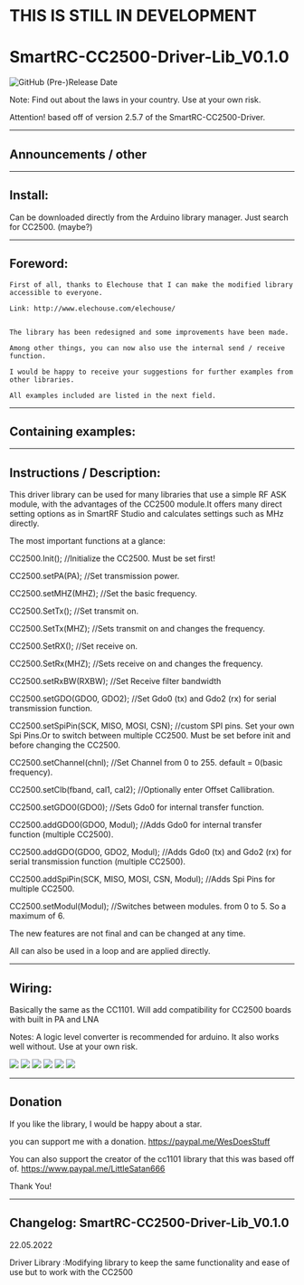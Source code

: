 # THIS IS STILL IN DEVELOPMENT

# SmartRC-CC2500-Driver-Lib_V0.1.0

![GitHub (Pre-)Release Date]()

Note: Find out about the laws in your country.
Use at your own risk.

Attention! based off of version 2.5.7 of the SmartRC-CC2500-Driver.

---------------------------------------------
Announcements / other
---------------------------------------------




---------------------------------------------
Install:
---------------------------------------------

Can be downloaded directly from the Arduino library manager. Just search for CC2500. (maybe?)

---------------------------------------------
Foreword:
---------------------------------------------
  
  
    First of all, thanks to Elechouse that I can make the modified library accessible to everyone.

    Link: http://www.elechouse.com/elechouse/


    The library has been redesigned and some improvements have been made.

    Among other things, you can now also use the internal send / receive function.

    I would be happy to receive your suggestions for further examples from other libraries.

    All examples included are listed in the next field.
  
  
---------------------------------------------
Containing examples:
---------------------------------------------


---------------------------------------------
Instructions / Description:
---------------------------------------------
This driver library can be used for many libraries that use a simple RF ASK module,
with the advantages of the CC2500 module.It offers many direct setting options as in 
SmartRF Studio and calculates settings such as MHz directly.

The most important functions at a glance:

CC2500.Init();		//Initialize the CC2500. Must be set first!

CC2500.setPA(PA);		//Set transmission power.

CC2500.setMHZ(MHZ);		//Set the basic frequency.

CC2500.SetTx();		//Set transmit on. 

CC2500.SetTx(MHZ);		//Sets transmit on and changes the frequency.

CC2500.SetRX();		//Set receive on.

CC2500.SetRx(MHZ);		//Sets receive on and changes the frequency.

CC2500.setRxBW(RXBW);		//Set Receive filter bandwidth		

CC2500.setGDO(GDO0, GDO2); 	//Set Gdo0 (tx) and Gdo2 (rx) for serial transmission function.


CC2500.setSpiPin(SCK, MISO, MOSI, CSN); //custom SPI pins. Set your own Spi Pins.Or to switch between multiple CC2500. Must be set before init and before changing the CC2500.

CC2500.setChannel(chnl); 	//Set Channel from 0 to 255. default = 0(basic frequency).

CC2500.setClb(fband, cal1, cal2); //Optionally enter Offset Callibration.

CC2500.setGDO0(GDO0);         //Sets Gdo0 for internal transfer function.

CC2500.addGDO0(GDO0, Modul);	//Adds Gdo0 for internal transfer function (multiple CC2500).

CC2500.addGDO(GDO0, GDO2, Modul);  //Adds Gdo0 (tx) and Gdo2 (rx) for serial transmission function (multiple CC2500).

CC2500.addSpiPin(SCK, MISO, MOSI, CSN, Modul);  //Adds Spi Pins for multiple CC2500.

CC2500.setModul(Modul);  //Switches between modules. from 0 to 5. So a maximum of 6.


The new features are not final and can be changed at any time.

All can also be used in a loop and are applied directly.

---------------------------------------------
Wiring:
---------------------------------------------

Basically the same as the CC1101. Will add compatibility for CC2500 boards with built in PA and LNA

Notes: A logic level converter is recommended for arduino. It also works well without. Use at your own risk.

<img src="https://github.com/WesDoesStuff/SmartRC-CC2500-Driver-Lib/blob/master/img/Nano_CC1101.png"/>

<img src="https://github.com/WesDoesStuff/SmartRC-CC2500-Driver-Lib/blob/master/img/MEGA_CC1101.png"/>

<img src="https://github.com/WesDoesStuff/SmartRC-CC2500-Driver-Lib/blob/master/img/Esp8266_CC1101.png"/>

<img src="https://github.com/WesDoesStuff/SmartRC-CC2500-Driver-Lib/blob/master/img/Esp32_CC1101.png"/>

<img src="https://github.com/WesDoesStuff/SmartRC-CC2500-Driver-Lib/blob/master/img/TXS0108E_CC1101.png"/>

<img src="https://github.com/WesDoesStuff/SmartRC-CC2500-Driver-Lib/blob/master/img/Wiring_CC1101.png"/>

---------------------------------------------
Donation
---------------------------------------------

If you like the library, I would be happy about a star.

you can support me with a donation.
https://paypal.me/WesDoesStuff

You can also support the creator of the cc1101 library that this was based off of.
https://www.paypal.me/LittleSatan666

Thank You!

---------------------------------------------
Changelog: SmartRC-CC2500-Driver-Lib_V0.1.0
---------------------------------------------
22.05.2022

Driver Library		:Modifying library to keep the same functionality and ease of use but to work with the CC2500

